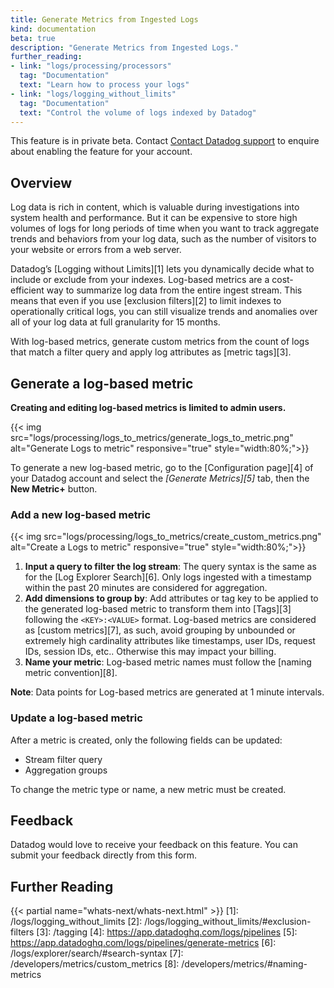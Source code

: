 ```yaml
---
title: Generate Metrics from Ingested Logs
kind: documentation
beta: true
description: "Generate Metrics from Ingested Logs."
further_reading:
- link: "logs/processing/processors"
  tag: "Documentation"
  text: "Learn how to process your logs"
- link: "logs/logging_without_limits"
  tag: "Documentation"
  text: "Control the volume of logs indexed by Datadog"
---
```


<div class="alert alert-warning">
This feature is in private beta. Contact <a href="/help">Contact Datadog support</a> to enquire about enabling the feature for your account.
</div>

## Overview

Log data is rich in content, which is valuable during investigations into system health and performance. But it can be expensive to store high volumes of logs for long periods of time when you want to track aggregate trends and behaviors from your log data, such as the number of visitors to your website or errors from a web server.

Datadog’s [Logging without Limits][1] lets you dynamically decide what to include or exclude from your indexes. Log-based metrics are a cost-efficient way to summarize log data from the entire ingest stream. This means that even if you use [exclusion filters][2] to limit indexes to operationally critical logs, you can still visualize trends and anomalies over all of your log data at full granularity for 15 months.

With log-based metrics, generate custom metrics from the count of logs that match a filter query and apply log attributes as [metric tags][3].

## Generate a log-based metric

**Creating and editing log-based metrics is limited to admin users.**

{{< img src="logs/processing/logs_to_metrics/generate_logs_to_metric.png" alt="Generate Logs to metric" responsive="true" style="width:80%;">}}

To generate a new log-based metric, go to the [Configuration page][4] of your Datadog account and select the *[Generate Metrics][5]* tab, then the **New Metric+** button.

### Add a new log-based metric

{{< img src="logs/processing/logs_to_metrics/create_custom_metrics.png" alt="Create a Logs to metric" responsive="true" style="width:80%;">}}

1. **Input a query to filter the log stream**: The query syntax is the same as for the [Log Explorer Search][6]. Only logs ingested with a timestamp within the past 20 minutes are considered for aggregation.
2. **Add dimensions to group by**: Add attributes or tag key to be applied to the generated log-based metric to transform them into [Tags][3] following the `<KEY>:<VALUE>` format. Log-based metrics are considered as [custom metrics][7], as such, avoid grouping by unbounded or extremely high cardinality attributes like timestamps, user IDs, request IDs, session IDs, etc.. Otherwise this may impact your billing.
3. **Name your metric**: Log-based metric names must follow the [naming metric convention][8].

**Note**: Data points for Log-based metrics are generated at 1 minute intervals.

### Update a log-based metric

After a metric is created, only the following fields can be updated:

* Stream filter query
* Aggregation groups

To change the metric type or name, a new metric must be created.

## Feedback

Datadog would love to receive your feedback on this feature. You can submit your feedback directly from this form.

## Further Reading

{{< partial name="whats-next/whats-next.html" >}}
[1]: /logs/logging_without_limits
[2]: /logs/logging_without_limits/#exclusion-filters
[3]: /tagging
[4]: https://app.datadoghq.com/logs/pipelines
[5]: https://app.datadoghq.com/logs/pipelines/generate-metrics
[6]: /logs/explorer/search/#search-syntax
[7]: /developers/metrics/custom_metrics
[8]: /developers/metrics/#naming-metrics
